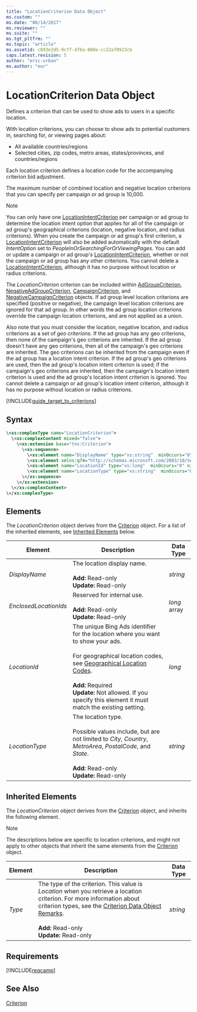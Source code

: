 ```yaml
---
title: "LocationCriterion Data Object"
ms.custom: ""
ms.date: "08/14/2017"
ms.reviewer: ""
ms.suite: ""
ms.tgt_pltfrm: ""
ms.topic: "article"
ms.assetid: c893e2d5-9cff-476a-800e-cc22a70923cb
caps.latest.revision: 5
author: "eric-urban"
ms.author: "eur"
---
```

# LocationCriterion Data Object
Defines a criterion that can be used to show ads to users in a specific location.

With location criterions, you can choose to show ads to potential customers in, searching for, or viewing pages about:
*  All available countries/regions
*  Selected cities, zip codes, metro areas, states/provinces, and countries/regions

Each location criterion defines a location code for the accompanying criterion bid adjustment. 

The maximum number of combined location and negative location criterions that you can specify per campaign or ad group is 10,000.  

> [!NOTE]
> You can only have one [LocationIntentCriterion](../campaign-api/locationintentcriterion-data-object.md) per campaign or ad group to determine the location intent option that applies for all of the campaign or ad group's geographical criterions (location, negative location, and radius criterions). When you create the campaign or ad group's first criterion, a [LocationIntentCriterion](../campaign-api/locationintentcriterion-data-object.md) will also be added automatically with the default *IntentOption* set to *PeopleInOrSearchingForOrViewingPages*. You can add or update a campaign or ad group's [LocationIntentCriterion](../campaign-api/locationintentcriterion-data-object.md), whether or not the campaign or ad group has any other criterions. You cannot delete a [LocationIntentCriterion](../campaign-api/locationintentcriterion-data-object.md), although it has no purpose without location or radius criterions. 

The *LocationCriterion* criterion can be included within [AdGroupCriterion](../campaign-api/adgroupcriterion-data-object.md), [NegativeAdGroupCriterion](../campaign-api/negativeadgroupcriterion-data-object.md), [CampaignCriterion](../campaign-api/campaigncriterion-data-object.md), and [NegativeCampaignCriterion](../campaign-api/negativecampaigncriterion-data-object.md) objects. If ad group level location criterions are specified (positive or negative), the campaign level location criterions are ignored for that ad group. In other words the ad group location criterions override the campaign location criterions, and are not applied as a union.  

Also note that you must consider the location, negative location, and radius criterions as a set of *geo criterions*. If the ad group has any geo criterions, then none of the campaign's geo criterions are inherited. If the ad group doesn't have any geo criterions, then all of the campaign's geo criterions are inherited. The geo criterions can be inherited from the campaign even if the ad group has a location intent criterion. If the ad group's geo criterions are used, then the ad group's location intent criterion is used; if the campaign's geo criterions are inherited, then the campaign's location intent criterion is used and the ad group's location intent criterion is ignored. You cannot delete a campaign or ad group's location intent criterion, although it has no purpose without location or radius criterions. 

[!INCLUDE[guide_target_to_criterions](../campaign-api/includes/guide-target-to-criterions.md)]

## Syntax

```xml
\<xs:complexType name="LocationCriterion">
  \<xs:complexContent mixed="false">
    \<xs:extension base="tns:Criterion">
      \<xs:sequence>
        \<xs:element name="DisplayName" type="xs:string"  minOccurs="0" nillable="true"/>
        \<xs:element xmlns:q74="http://schemas.microsoft.com/2003/10/Serialization/Arrays" minOccurs="0" name="EnclosedLocationIds" nillable="true" type="q74:ArrayOflong"/>
        \<xs:element name="LocationId" type="xs:long"  minOccurs="0" nillable="true"/>
        \<xs:element name="LocationType" type="xs:string"  minOccurs="0" nillable="true"/>
      \</xs:sequence>
    \</xs:extension>
  \</xs:complexContent>
\</xs:complexType>
```

## <a name="Elements"></a>Elements
The *LocationCriterion* object derives from the [Criterion](../campaign-api/criterion-data-object.md) object. For a list of the inherited elements, see [Inherited Elements](#InheritedElements) below.

|Element|Description|Data Type|
|-----------|---------------|-------------|
|*DisplayName*|The location display name.<br/><br/>**Add:** Read-only<br/>**Update:** Read-only|*string*|
|*EnclosedLocationIds*|Reserved for internal use.<br/><br/>**Add:** Read-only<br/>**Update:** Read-only|*long* array|
|*LocationId*|The unique Bing Ads identifier for the location where you want to show your ads.<br /><br />For geographical location codes, see [Geographical Location Codes](http://msdn.microsoft.com/library/bing-ads-geographical-location-codes).<br/><br/>**Add:** Required<br/>**Update:** Not allowed. If you specify this element it must match the existing setting.|*long*|
|*LocationType*|The location type.<br/><br/>Possible values include, but are not limited to *City*, *Country*, *MetroArea*, *PostalCode*, and *State*.<br/><br/>**Add:** Read-only<br/>**Update:** Read-only |*string*|

## <a name="InheritedElements"></a>Inherited Elements
The *LocationCriterion* object derives from the [Criterion](../campaign-api/criterion-data-object.md) object, and inherits the following element. 

> [!NOTE]
> The descriptions below are specific to location criterions, and might not apply to other objects that inherit the same elements from the [Criterion](../campaign-api/criterion-data-object.md) object.

|Element|Description|Data Type|
|-----------|---------------|-------------|
|*Type*|The type of the criterion. This value is *Location* when you retrieve a location criterion. For more information about criterion types, see the [Criterion Data Object Remarks](../campaign-api/criterion-data-object.md#remarks).<br/><br/>**Add:** Read-only<br/>**Update:** Read-only|*string*|

## Requirements
[!INCLUDE[reqcamp](../campaign-api/includes/reqcamp.md)]

## See Also
[Criterion](../campaign-api/criterion-data-object.md)  

